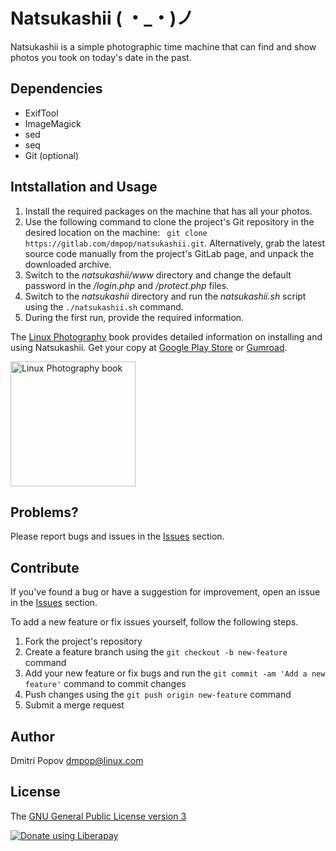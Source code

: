 # Natsukashii ( ・_・)ノ

Natsukashii is a simple photographic time machine that can find and show photos you took on today's date in the past.

## Dependencies

- ExifTool
- ImageMagick
- sed
- seq
- Git (optional)

## Intstallation and Usage

1. Install the required packages on the machine that has all your photos.
2. Use the following command to clone the project's Git repository in the desired location on the machine: ` git clone https://gitlab.com/dmpop/natsukashii.git`. Alternatively, grab the latest source code manually from the project's GitLab page, and unpack the downloaded archive.
3. Switch to the *natsukashii/www* directory and change the default password in the _/login.php_ and _/protect.php_ files.
4. Switch to the *natsukashii* directory and run the *natsukashii.sh* script using the `./natsukashii.sh` command.
5. During the first run, provide the required information.

The [Linux Photography](https://gumroad.com/l/linux-photography) book provides detailed information  on installing and using Natsukashii. Get your copy at [Google Play Store](https://play.google.com/store/books/details/Dmitri_Popov_Linux_Photography?id=cO70CwAAQBAJ) or [Gumroad](https://gumroad.com/l/linux-photography).

<img src="https://i.imgur.com/wBgcfSk.jpg" title="Linux Photography book" width="200"/>

## Problems?

Please report bugs and issues in the [Issues](https://gitlab.com/dmpop/natsukashii/issues) section.

## Contribute

If you've found a bug or have a suggestion for improvement, open an issue in the [Issues](https://gitlab.com/dmpop/natsukashii/issues) section.

To add a new feature or fix issues yourself, follow the following steps.

1. Fork the project's repository
2. Create a feature branch using the `git checkout -b new-feature` command
3. Add your new feature or fix bugs and run the `git commit -am 'Add a new feature'` command to commit changes
4. Push changes using the `git push origin new-feature` command
5. Submit a merge request

## Author

Dmitri Popov [dmpop@linux.com](mailto:dmpop@linux.com)

## License

The [GNU General Public License version 3](http://www.gnu.org/licenses/gpl-3.0.en.html)

<noscript><a href="https://liberapay.com/dmpop/donate"><img alt="Donate using Liberapay" src="https://liberapay.com/assets/widgets/donate.svg"></a></noscript>
